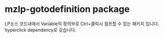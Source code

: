 # mzlp-gotodefinition package

LP소스 코드내에서 Variable의 정의부로 Ctrl+클릭시 점프할 수 있는 패키지 입니다.
hyperclick dependency로 갖습니다.
